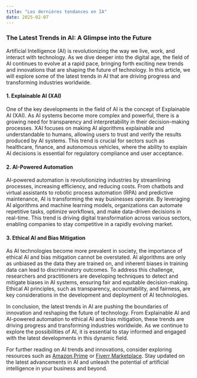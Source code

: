 ```yaml
---
title: "Les dernières tendances en IA"
date: 2025-02-07
---
```


### The Latest Trends in AI: A Glimpse into the Future

Artificial Intelligence (AI) is revolutionizing the way we live, work, and interact with technology. As we dive deeper into the digital age, the field of AI continues to evolve at a rapid pace, bringing forth exciting new trends and innovations that are shaping the future of technology. In this article, we will explore some of the latest trends in AI that are driving progress and transforming industries worldwide.

#### 1. **Explainable AI (XAI)**

One of the key developments in the field of AI is the concept of Explainable AI (XAI). As AI systems become more complex and powerful, there is a growing need for transparency and interpretability in their decision-making processes. XAI focuses on making AI algorithms explainable and understandable to humans, allowing users to trust and verify the results produced by AI systems. This trend is crucial for sectors such as healthcare, finance, and autonomous vehicles, where the ability to explain AI decisions is essential for regulatory compliance and user acceptance.

#### 2. **AI-Powered Automation**

AI-powered automation is revolutionizing industries by streamlining processes, increasing efficiency, and reducing costs. From chatbots and virtual assistants to robotic process automation (RPA) and predictive maintenance, AI is transforming the way businesses operate. By leveraging AI algorithms and machine learning models, organizations can automate repetitive tasks, optimize workflows, and make data-driven decisions in real-time. This trend is driving digital transformation across various sectors, enabling companies to stay competitive in a rapidly evolving market.

#### 3. **Ethical AI and Bias Mitigation**

As AI technologies become more prevalent in society, the importance of ethical AI and bias mitigation cannot be overstated. AI algorithms are only as unbiased as the data they are trained on, and inherent biases in training data can lead to discriminatory outcomes. To address this challenge, researchers and practitioners are developing techniques to detect and mitigate biases in AI systems, ensuring fair and equitable decision-making. Ethical AI principles, such as transparency, accountability, and fairness, are key considerations in the development and deployment of AI technologies.

In conclusion, the latest trends in AI are pushing the boundaries of innovation and reshaping the future of technology. From Explainable AI and AI-powered automation to ethical AI and bias mitigation, these trends are driving progress and transforming industries worldwide. As we continue to explore the possibilities of AI, it is essential to stay informed and engaged with the latest developments in this dynamic field.

For further reading on AI trends and innovations, consider exploring resources such as [Amazon Prime](https://www.amazon.fr/amazonprime?_encoding=UTF8&primeCampaignId=prime_assoc_ft&tag=zenzen0d-21France) or [Fiverr Marketplace](https://go.fiverr.com/visit/?bta=1071918&brand=fiverrmarketplace). Stay updated on the latest advancements in AI and unleash the potential of artificial intelligence in your business and beyond.